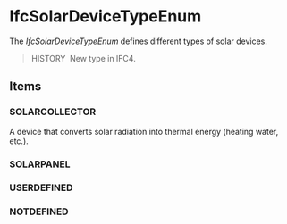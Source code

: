 # IfcSolarDeviceTypeEnum

The _IfcSolarDeviceTypeEnum_ defines different types of solar devices.

> HISTORY&nbsp; New type in IFC4.

## Items

### SOLARCOLLECTOR
A device that converts solar radiation into thermal energy (heating water, etc.).

### SOLARPANEL


### USERDEFINED


### NOTDEFINED

